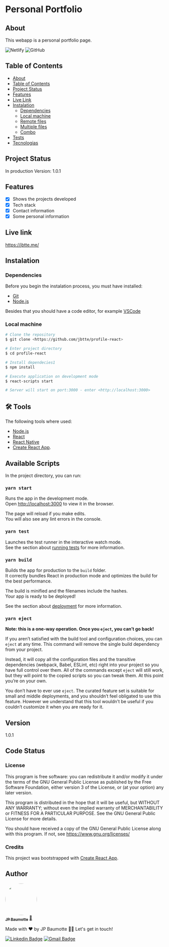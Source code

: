 # Personal Portfolio
## About
This webapp is a personal portfolio page.

![Netlify](https://img.shields.io/netlify/0fdc70f0-9c78-4a38-9553-24005a7c56f0)
![GitHub](https://img.shields.io/github/license/jbtte/profile-react)

## Table of Contents
<!--ts-->
   * [About](#about)
   * [Table of Contents](#table-of-contents)
   * [Project Status](#project-status)
   * [Features](#features)
   * [Live Link](#live-link)
   * [Instalation](#instalation)
      * [Dependencies](#dependencies)
      * [Local machine](#local-machine)
      * [Remote files](#remote-files)
      * [Multiple files](#multiple-files)
      * [Combo](#combo)
   * [Tests](#testes)
   * [Tecnologias](#tecnologias)
<!--te-->

## Project Status
In production
Version: 1.0.1

## Features
- [x] Shows the projects developed
- [x] Tech stack
- [x] Contact information
- [x] Some personal information

## Live link
https://jbtte.me/

## Instalation
### Dependencies
Before you begin the instalation process, you must have installed:
* [Git](https://git-scm.com)
* [Node.js](https://nodejs.org/en/)

Besides that you should have a code editor, for example [VSCode](https://code.visualstudio.com/)

### Local machine
```bash
# Clone the repository
$ git clone <https://github.com/jbtte/profile-react>

# Enter project directory
$ cd profile-react

# Install dependecies1
$ npm install

# Execute application on development mode
$ react-scripts start

# Server will start on port:3000 - enter <http://localhost:3000>
```
## 🛠 Tools

The following tools where used:

- [Node.js](https://nodejs.org/en/)
- [React](https://pt-br.reactjs.org/)
- [React Native](https://reactnative.dev/)
- [Create React App](https://facebook.github.io/create-react-app/docs/getting-started).

## Available Scripts

In the project directory, you can run:

### `yarn start`

Runs the app in the development mode.\
Open [http://localhost:3000](http://localhost:3000) to view it in the browser.

The page will reload if you make edits.\
You will also see any lint errors in the console.

### `yarn test`

Launches the test runner in the interactive watch mode.\
See the section about [running tests](https://facebook.github.io/create-react-app/docs/running-tests) for more information.

### `yarn build`

Builds the app for production to the `build` folder.\
It correctly bundles React in production mode and optimizes the build for the best performance.

The build is minified and the filenames include the hashes.\
Your app is ready to be deployed!

See the section about [deployment](https://facebook.github.io/create-react-app/docs/deployment) for more information.

### `yarn eject`

**Note: this is a one-way operation. Once you `eject`, you can’t go back!**

If you aren’t satisfied with the build tool and configuration choices, you can `eject` at any time. This command will remove the single build dependency from your project.

Instead, it will copy all the configuration files and the transitive dependencies (webpack, Babel, ESLint, etc) right into your project so you have full control over them. All of the commands except `eject` will still work, but they will point to the copied scripts so you can tweak them. At this point you’re on your own.

You don’t have to ever use `eject`. The curated feature set is suitable for small and middle deployments, and you shouldn’t feel obligated to use this feature. However we understand that this tool wouldn’t be useful if you couldn’t customize it when you are ready for it.

## Version
1.0.1

## Code Status
### License
This program is free software: you can redistribute it and/or modify
it under the terms of the GNU General Public License as published by
the Free Software Foundation, either version 3 of the License, or
(at your option) any later version.

  This program is distributed in the hope that it will be useful,
  but WITHOUT ANY WARRANTY; without even the implied warranty of
  MERCHANTABILITY or FITNESS FOR A PARTICULAR PURPOSE.  See the
  GNU General Public License for more details.

  You should have received a copy of the GNU General Public License
  along with this program.  If not, see <https://www.gnu.org/licenses/>

### Credits
This project was bootstrapped with [Create React App](https://github.com/facebook/create-react-app).

## Author

<a href="jbtte.me">
 <img style="border-radius: 50%;" src="https://avatars.githubusercontent.com/u/4759003?v=4" width="100px;" alt=""/>
 <br />
 <sub><b>JP Baumotte</b></sub></a> <a href="https://jbtte.me">🚀</a>
 
 Made with ❤️ by JP Baumotte 👋🏽 Let's get in touch!

[![Linkedin Badge](https://img.shields.io/badge/-JP-blue?style=flat-square&logo=Linkedin&logoColor=white&link=https://www.linkedin.com/in/jbtte/)](https://www.linkedin.com/in/jbtte/) 
[![Gmail Badge](https://img.shields.io/badge/-jbaumotteo@gmail.com-c14438?style=flat-square&logo=Gmail&logoColor=white&link=mailto:jbaumotteo@gmail.com)](mailto:jbaumotteo@gmail.com)
